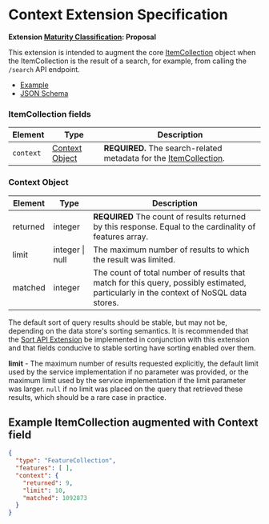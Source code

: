 # Context Extension Specification

**Extension [Maturity Classification](../../../extensions/README.md#extension-maturity): Proposal**

This extension is intended to augment the core [ItemCollection](../../../item-spec/itemcollection-spec.md) object when the ItemCollection is the result of a 
search, for example, from calling the `/search` API endpoint.

- [Example](examples/example.json)
- [JSON Schema](json-schema/schema.json)

### ItemCollection fields

| Element           | Type                  | Description                                                  |
| ----------------- | --------------------- | ------------------------------------------------------------ |
| `context` | [Context Object](#context-object) | **REQUIRED.** The search-related metadata for the [ItemCollection](../../../item-spec/itemcollection-spec.md). |

### Context Object

| Element      | Type            | Description                                                  |
| ------------ | --------------- | ------------------------------------------------------------ |
| returned     | integer         | **REQUIRED** The count of results returned by this response. Equal to the cardinality of features array. |
| limit        | integer \| null | The maximum number of results to which the result was limited. |
| matched      | integer         | The count of total number of results that match for this query, possibly estimated, particularly in the context of NoSQL data stores. |

The default sort of query results should be stable, but may not be, depending on the data store's sorting semantics.  It is recommended that the [Sort API Extension](../sort/README.md) be implemented in conjunction with this extension and that fields conducive to stable sorting have sorting enabled over them.

**limit** - The maximum number of results requested explicitly, the default limit used by the service implementation if no parameter was provided, or the maximum limit used by the service implementation if the limit parameter was larger. `null` if no limit was placed on the query that retrieved these results, which should be a rare case in practice.

## Example ItemCollection augmented with Context field
  
```json
{
  "type": "FeatureCollection",
  "features": [ ],
  "context": {
    "returned": 9,
    "limit": 10, 
    "matched": 1092873
  }
}
```
